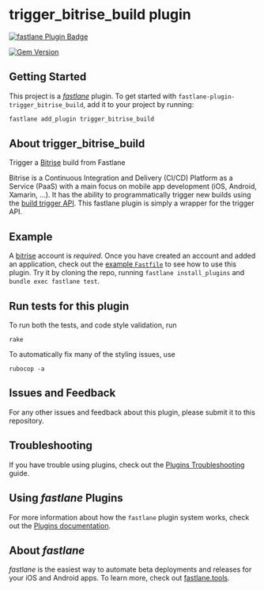 # trigger_bitrise_build plugin

[![fastlane Plugin Badge](https://rawcdn.githack.com/fastlane/fastlane/master/fastlane/assets/plugin-badge.svg)](https://rubygems.org/gems/fastlane-plugin-trigger_bitrise_build)

[![Gem Version](https://badge.fury.io/rb/fastlane-plugin-trigger_bitrise_build.svg)](https://badge.fury.io/rb/fastlane-plugin-trigger_bitrise_build)

## Getting Started

This project is a [_fastlane_](https://github.com/fastlane/fastlane) plugin. To get started with `fastlane-plugin-trigger_bitrise_build`, add it to your project by running:

```bash
fastlane add_plugin trigger_bitrise_build
```

## About trigger_bitrise_build

Trigger a [Bitrise](https://bitrise.io) build from Fastlane

Bitrise is a Continuous Integration and Delivery (CI/CD) Platform as a Service (PaaS) with a main focus on mobile app development (iOS, Android, Xamarin, ...).  It has the ability to programmatically trigger new builds using the [build trigger API](http://devcenter.bitrise.io/api/build-trigger/).  This fastlane plugin is simply a wrapper for the trigger API.

## Example

A [bitrise](https://www.bitrise.io/users/sign_up) account is  *required*.  Once you have created an account and added an application, check out the [example `Fastfile`](fastlane/Fastfile) to see how to use this plugin. Try it by cloning the repo, running `fastlane install_plugins` and `bundle exec fastlane test`.


## Run tests for this plugin

To run both the tests, and code style validation, run

```
rake
```

To automatically fix many of the styling issues, use
```
rubocop -a
```

## Issues and Feedback

For any other issues and feedback about this plugin, please submit it to this repository.

## Troubleshooting

If you have trouble using plugins, check out the [Plugins Troubleshooting](https://docs.fastlane.tools/plugins/plugins-troubleshooting/) guide.

## Using _fastlane_ Plugins

For more information about how the `fastlane` plugin system works, check out the [Plugins documentation](https://docs.fastlane.tools/plugins/create-plugin/).

## About _fastlane_

_fastlane_ is the easiest way to automate beta deployments and releases for your iOS and Android apps. To learn more, check out [fastlane.tools](https://fastlane.tools).
